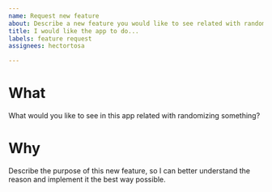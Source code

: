 ```yaml
---
name: Request new feature
about: Describe a new feature you would like to see related with randomize something
title: I would like the app to do...
labels: feature request
assignees: hectortosa

---
```


# What

What would you like to see in this app related with randomizing something?

# Why

Describe the purpose of this new feature, so I can better understand the reason and implement it the best way possible.
